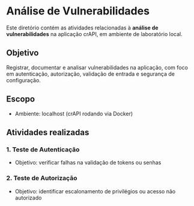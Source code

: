 # Análise de Vulnerabilidades

Este diretório contém as atividades relacionadas à **análise de vulnerabilidades** na aplicação crAPI, em ambiente de laboratório local.

## Objetivo
Registrar, documentar e analisar vulnerabilidades na aplicação, com foco em autenticação, autorização, validação de entrada e segurança de configuração.

## Escopo
- Ambiente: localhost (crAPI rodando via Docker)  

## Atividades realizadas

### 1. Teste de Autenticação
- Objetivo: verificar falhas na validação de tokens ou senhas

### 2. Teste de Autorização
- Objetivo: identificar escalonamento de privilégios ou acesso não autorizado

